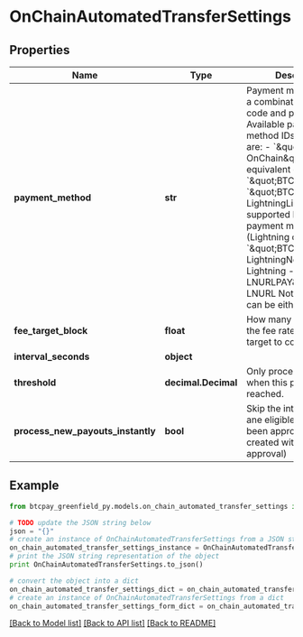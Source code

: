 # OnChainAutomatedTransferSettings


## Properties
Name | Type | Description | Notes
------------ | ------------- | ------------- | -------------
**payment_method** | **str** | Payment method IDs are a combination of crypto code and payment type. Available payment method IDs for Bitcoin are:   - &#x60;\&quot;BTC-OnChain\&quot;&#x60; (with the equivalent of &#x60;\&quot;BTC\&quot;&#x60;)    -&#x60;\&quot;BTC-LightningLike\&quot;&#x60;: Any supported LN-based payment method (Lightning or LNURL)    - &#x60;\&quot;BTC-LightningNetwork\&quot;&#x60;: Lightning    - &#x60;\&quot;BTC-LNURLPAY\&quot;&#x60;: LNURL        Note: Separator can be either &#x60;-&#x60; or &#x60;_&#x60;. | [optional] 
**fee_target_block** | **float** | How many blocks should the fee rate calculation target to confirm in. | [optional] 
**interval_seconds** | **object** |  | [optional] 
**threshold** | **decimal.Decimal** | Only process payouts when this payout sum is reached. | [optional] 
**process_new_payouts_instantly** | **bool** | Skip the interval when ane eligible payout has been approved (or created with pre-approval) | [optional] [default to False]

## Example

```python
from btcpay_greenfield_py.models.on_chain_automated_transfer_settings import OnChainAutomatedTransferSettings

# TODO update the JSON string below
json = "{}"
# create an instance of OnChainAutomatedTransferSettings from a JSON string
on_chain_automated_transfer_settings_instance = OnChainAutomatedTransferSettings.from_json(json)
# print the JSON string representation of the object
print OnChainAutomatedTransferSettings.to_json()

# convert the object into a dict
on_chain_automated_transfer_settings_dict = on_chain_automated_transfer_settings_instance.to_dict()
# create an instance of OnChainAutomatedTransferSettings from a dict
on_chain_automated_transfer_settings_form_dict = on_chain_automated_transfer_settings.from_dict(on_chain_automated_transfer_settings_dict)
```
[[Back to Model list]](../README.md#documentation-for-models) [[Back to API list]](../README.md#documentation-for-api-endpoints) [[Back to README]](../README.md)


